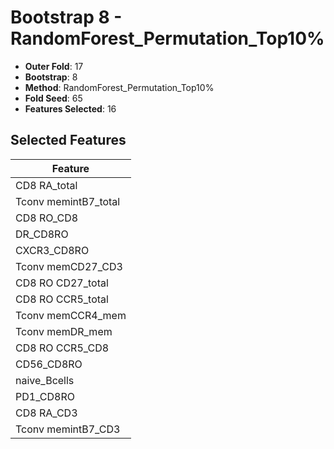 # Bootstrap 8 - RandomForest_Permutation_Top10%

- **Outer Fold**: 17
- **Bootstrap**: 8
- **Method**: RandomForest_Permutation_Top10%
- **Fold Seed**: 65
- **Features Selected**: 16

## Selected Features

| Feature |
|---------|
| CD8 RA_total |
| Tconv memintB7_total |
| CD8 RO_CD8 |
| DR_CD8RO |
| CXCR3_CD8RO |
| Tconv memCD27_CD3 |
| CD8 RO CD27_total |
| CD8 RO CCR5_total |
| Tconv memCCR4_mem |
| Tconv memDR_mem |
| CD8 RO CCR5_CD8 |
| CD56_CD8RO |
| naive_Bcells |
| PD1_CD8RO |
| CD8 RA_CD3 |
| Tconv memintB7_CD3 |

